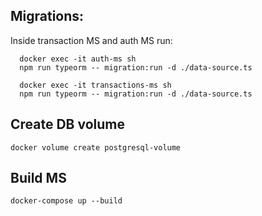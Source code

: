 ## Migrations: 
Inside transaction MS and auth MS run:

```
  docker exec -it auth-ms sh
  npm run typeorm -- migration:run -d ./data-source.ts
```
```
  docker exec -it transactions-ms sh
  npm run typeorm -- migration:run -d ./data-source.ts
```
## Create DB volume
```docker volume create postgresql-volume```

## Build MS
```docker-compose up --build```



